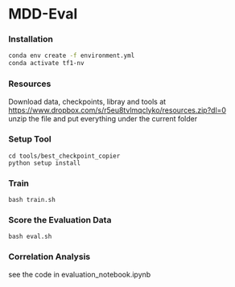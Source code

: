 # MDD-Eval

### Installation

```bash
conda env create -f environment.yml
conda activate tf1-nv
```
### Resources
Download data, checkpoints, libray and tools at <br />
https://www.dropbox.com/s/r5eu8tvlmqclyko/resources.zip?dl=0<br />
unzip the file and put everything under the current folder

### Setup Tool
```
cd tools/best_checkpoint_copier
python setup install
```

### Train
```
bash train.sh
```

### Score the Evaluation Data
```
bash eval.sh
```

### Correlation Analysis
see the code in evaluation_notebook.ipynb

